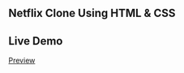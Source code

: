 
## Netflix Clone Using HTML & CSS


## Live Demo

[Preview](https://ashahad07.github.io/HTML_CSS_Projects/)
